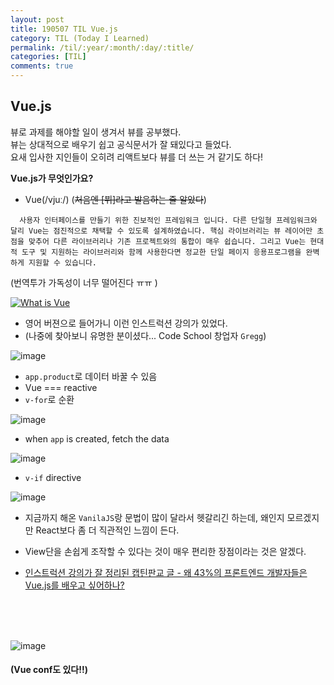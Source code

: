 ```yaml
---
layout: post
title: 190507 TIL Vue.js
category: TIL (Today I Learned)
permalink: /til/:year/:month/:day/:title/
categories: [TIL]
comments: true
---
```


## **Vue.js**

뷰로 과제를 해야할 일이 생겨서 뷰를 공부했다.  
뷰는 상대적으로 배우기 쉽고 공식문서가 잘 돼있다고 들었다.  
요새 입사한 지인들이 오히려 리액트보다 뷰를 더 쓰는 거 같기도 하다!

**Vue.js가 무엇인가요?** 

- Vue(/vjuː/) (~~처음엔 [뷔]라고 발음하는 줄 알았다~~)
```
  사용자 인터페이스를 만들기 위한 진보적인 프레임워크 입니다. 다른 단일형 프레임워크와 달리 Vue는 점진적으로 채택할 수 있도록 설계하였습니다. 핵심 라이브러리는 뷰 레이어만 초점을 맞추어 다른 라이브러리나 기존 프로젝트와의 통합이 매우 쉽습니다. 그리고 Vue는 현대적 도구 및 지원하는 라이브러리와 함께 사용한다면 정교한 단일 페이지 응용프로그램을 완벽하게 지원할 수 있습니다.
```
(번역투가 가독성이 너무 떨어진다 ㅠㅠ )   


[![What is Vue](https://user-images.githubusercontent.com/40848630/57591540-e6c37e00-756c-11e9-8e94-624e1a1432e0.png)](https://vimeo.com/247494684) 
- 영어 버젼으로 들어가니 이런 인스트럭션 강의가 있었다.
- (나중에 찾아보니 유명한 분이셨다... Code School 창업자 `Gregg`)

![image](https://user-images.githubusercontent.com/40848630/57591595-2f7b3700-756d-11e9-9520-dda21f7de020.png)
- `app.product`로 데이터 바꿀 수 있음 
- Vue === reactive 
- `v-for`로 순환 

![image](https://user-images.githubusercontent.com/40848630/57591625-58033100-756d-11e9-9542-4f5990e5c0ba.png)
- when `app` is created, fetch the data


![image](https://user-images.githubusercontent.com/40848630/57591632-62bdc600-756d-11e9-88a3-5e6b41a371d3.png)
- `v-if` directive

![image](https://user-images.githubusercontent.com/40848630/57591649-79641d00-756d-11e9-8f9f-3cf80af69465.png)


- 지금까지 해온 `VanilaJS`랑 문법이 많이 달라서 헷갈리긴 하는데, 왜인지 모르겠지만 React보다 좀 더 직관적인 느낌이 든다. 

- View단을 손쉽게 조작할 수 있다는 것이 매우 편리한 장점이라는 것은 알겠다. 

- [인스트럭션 강의가 잘 정리된 캡틴판교 글 - 왜 43%의 프론트엔드 개발자들은 Vue.js를 배우고 싶어하나?](https://joshua1988.github.io/web-development/translation/why-43percent-devs-wanna-learn-vuejs/)

<br/>
<br/>
<br/>

![image](https://user-images.githubusercontent.com/40848630/57592382-605d6b00-7571-11e9-9164-456cc78b8428.png)
#### (Vue conf도 있다!!)
